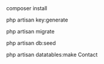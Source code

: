##  
composer install


php artisan key:generate  


php artisan migrate


php artisan db:seed

 php artisan datatables:make Contact